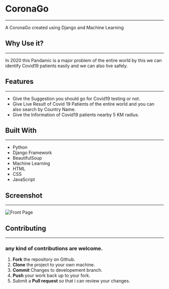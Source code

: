 ﻿#  CoronaGo
***
A CoronaGo created using Django and Machine Learning

##  Why Use it?
---
In 2020 this Pandamic is a major problem of the entire world by this we can identify Covid19 patients easily and we can also live safely.
##  Features
---
*  Give the Suggestion you should go for Covid19 testing or not.
*  Give Live Result of Covid 19 Patients of the entire world and you can also search by Country Name.
*  Give the Information of Covid19 patients nearby 5 KM radius.
##  Built With
***
*  Python
*  Django Framework
*  BeautifulSoup
*  Machine Learning
*  HTML
*  CSS
*  JavaScript
##  Screenshot
***

![Front Page](../assets/FrontPeople.png?raw=true)
##  Contributing
***
###  any kind of contributions are welcome.
1.  **Fork** the repository on Github.
2.  **Clone** the project to your own machine.
3.  **Commit** Changes to developement branch.
4.  **Push** your work back up to your fork.
5.  Submit a **Pull request** so that i can review your changes.
